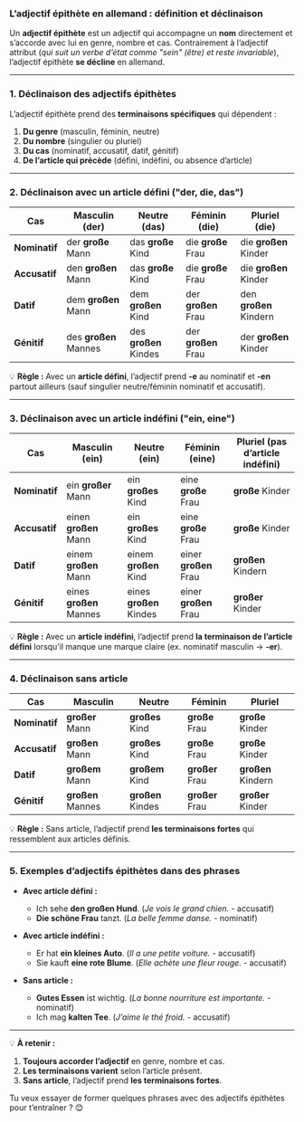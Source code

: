 ### **L’adjectif épithète en allemand : définition et déclinaison**

Un **adjectif épithète** est un adjectif qui accompagne un **nom** directement et s’accorde avec lui en genre, nombre et cas. Contrairement à l’adjectif attribut (_qui suit un verbe d’état comme "sein" (être) et reste invariable_), l’adjectif épithète **se décline** en allemand.

---

### **1. Déclinaison des adjectifs épithètes**

L’adjectif épithète prend des **terminaisons spécifiques** qui dépendent :

1. **Du genre** (masculin, féminin, neutre)
2. **Du nombre** (singulier ou pluriel)
3. **Du cas** (nominatif, accusatif, datif, génitif)
4. **De l’article qui précède** (défini, indéfini, ou absence d’article)

---

### **2. Déclinaison avec un article défini ("der, die, das")**

|Cas|Masculin (**der**)|Neutre (**das**)|Féminin (**die**)|Pluriel (**die**)|
|---|---|---|---|---|
|**Nominatif**|der **große** Mann|das **große** Kind|die **große** Frau|die **großen** Kinder|
|**Accusatif**|den **großen** Mann|das **große** Kind|die **große** Frau|die **großen** Kinder|
|**Datif**|dem **großen** Mann|dem **großen** Kind|der **großen** Frau|den **großen** Kindern|
|**Génitif**|des **großen** Mannes|des **großen** Kindes|der **großen** Frau|der **großen** Kinder|

💡 **Règle :** Avec un **article défini**, l’adjectif prend **-e** au nominatif et **-en** partout ailleurs (sauf singulier neutre/féminin nominatif et accusatif).

---

### **3. Déclinaison avec un article indéfini ("ein, eine")**

| Cas           | Masculin (**ein**)      | Neutre (**ein**)        | Féminin (**eine**)    | Pluriel (pas d’article indéfini) |
| ------------- | ----------------------- | ----------------------- | --------------------- | -------------------------------- |
| **Nominatif** | ein **großer** Mann     | ein **großes** Kind     | eine **große** Frau   | **große** Kinder                 |
| **Accusatif** | einen **großen** Mann   | ein **großes** Kind     | eine **große** Frau   | **große** Kinder                 |
| **Datif**     | einem **großen** Mann   | einem **großen** Kind   | einer **großen** Frau | **großen** Kindern               |
| **Génitif**   | eines **großen** Mannes | eines **großen** Kindes | einer **großen** Frau | **großer** Kinder                |

💡 **Règle :** Avec un **article indéfini**, l’adjectif prend **la terminaison de l’article défini** lorsqu’il manque une marque claire (ex. nominatif masculin → **-er**).

---

### **4. Déclinaison sans article**

|Cas|Masculin|Neutre|Féminin|Pluriel|
|---|---|---|---|---|
|**Nominatif**|**großer** Mann|**großes** Kind|**große** Frau|**große** Kinder|
|**Accusatif**|**großen** Mann|**großes** Kind|**große** Frau|**große** Kinder|
|**Datif**|**großem** Mann|**großem** Kind|**großer** Frau|**großen** Kindern|
|**Génitif**|**großen** Mannes|**großen** Kindes|**großer** Frau|**großer** Kinder|

💡 **Règle :** Sans article, l’adjectif prend **les terminaisons fortes** qui ressemblent aux articles définis.

---

### **5. Exemples d’adjectifs épithètes dans des phrases**

- **Avec article défini :**
    
    - Ich sehe **den großen Hund**. (_Je vois le grand chien._ - accusatif)
    - **Die schöne Frau** tanzt. (_La belle femme danse._ - nominatif)
- **Avec article indéfini :**
    
    - Er hat **ein kleines Auto**. (_Il a une petite voiture._ - accusatif)
    - Sie kauft **eine rote Blume**. (_Elle achète une fleur rouge._ - accusatif)
- **Sans article :**
    
    - **Gutes Essen** ist wichtig. (_La bonne nourriture est importante._ - nominatif)
    - Ich mag **kalten Tee**. (_J’aime le thé froid._ - accusatif)

---

💡 **À retenir :**

1. **Toujours accorder l’adjectif** en genre, nombre et cas.
2. **Les terminaisons varient** selon l’article présent.
3. **Sans article**, l’adjectif prend **les terminaisons fortes**.

Tu veux essayer de former quelques phrases avec des adjectifs épithètes pour t’entraîner ? 😊